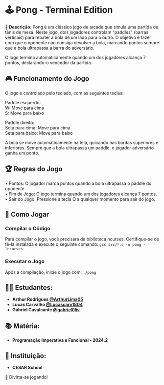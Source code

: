 # 🕹️ Pong - Terminal Edition

**📜 Descrição**:
Pong é um clássico jogo de arcade que simula uma partida de tênis de mesa. Neste jogo, dois jogadores controlam "paddles" (barras verticais) para rebater a bola de um lado para o outro. O objetivo é fazer com que o oponente não consiga devolver a bola, marcando pontos sempre que a bola ultrapassa a barra do adversário.

O jogo termina automaticamente quando um dos jogadores alcança 7 pontos, declarando-o vencedor da partida.

## 🎮 Funcionamento do Jogo

O jogo é controlado pelo teclado, com as seguintes teclas:

Paddle esquerdo:  
W: Move para cima  
S: Move para baixo

Paddle direito:  
Seta para cima: Move para cima  
Seta para baixo: Move para baixo

A bola se move automaticamente na tela, quicando nas bordas superiores e inferiores. Sempre que a bola ultrapassa um paddle, o jogador adversário ganha um ponto.

## 🏆 Regras do Jogo

• Pontos: O jogador marca pontos quando a bola ultrapassa o paddle do oponente.  
• Fim de Jogo: O jogo termina quando um dos jogadores alcança 7 pontos.  
• Sair do Jogo: Pressione a tecla Q a qualquer momento para sair do jogo.

## 🚀 Como Jogar

### Compilar o Código

Para compilar o jogo, você precisará da biblioteca ncurses. Certifique-se de tê-la instalada e execute o seguinte comando:
`gcc src/*.c -o pong -lncurses`

### Executar o Jogo

Após a compilação, inicie o jogo com:
`./pong`

## 👨‍🎓 Estudantes:

- **Arthur Rodrigues [@ArthurLima05](https://github.com/ArthurLima05)**
- **Lucas Carvalho [@Lucascarv1804](https://github.com/Lucascarv1804)**
- **Gabriel Cavalcante [@gabriel0liv](https://github.com/gabriel0livr)**

## 📚 Matéria:

- **Programação Imperativa e Funcional - 2024.2**

## 🏫 Instituição:

- **CESAR School**

🎉 Divirta-se jogando!
